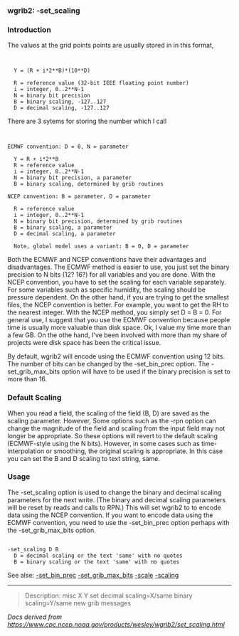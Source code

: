 
### wgrib2: -set\_scaling



### Introduction



The values at the grid points points are usually stored in in this format,


```


  Y = (R + i*2**B)*(10**D)

  R = reference value (32-bit IEEE floating point number)
  i = integer, 0..2**N-1
  N = binary bit precision
  B = binary scaling, -127..127
  D = decimal scaling, -127..127

```


There are 3 sytems for storing the number which I call


```


ECMWF convention: D = 0, N = parameter

  Y = R + i*2**B
  R = reference value
  i = integer, 0..2**N-1
  N = binary bit precision, a parameter
  B = binary scaling, determined by grib routines

NCEP convention: B = parameter, D = parameter

  R = reference value
  i = integer, 0..2**N-1
  N = binary bit precision, determined by grib routines
  B = binary scaling, a parameter
  D = decimal scaling, a parameter

  Note, global model uses a variant: B = 0, D = parameter

```


Both the ECMWF and NCEP conventions have their advantages and
disadvantages. The ECMWF method is easier to use, you just
set the binary precision to N bits (12? 16?) for all variables
and you are done. With the NCEP convention, you have to 
set the scaling for each variable separately. For some variables
such as specific humidity, the scaling should be pressure
dependent. On the other hand, if you are trying to get the smallest
files, the NCEP convention is better. For example, you want to
get the RH to the nearest integer. With the NCEP method, you simply
set D = B = 0. For general use, I suggest that you use the ECMWF
convention because people time is usually more valuable than disk space.
Ok, I value my time more than a few GB. On the othe hand, I've been
involved with more than my share of projects were disk space
has been the critical issue.

By default, wgrib2 will encode using the ECMWF convention using 12 bits.
The number of bits can be changed by the -set\_bin\_prec option.
The -set\_grib\_max\_bits option will have to be
used if the binary precision is set to more than 16.

### Default Scaling



When you read a field, the scaling of the field (B, D) are saved as
the scaling parameter. However, Some options such as 
the -rpn option can 
change the magnitude of the field and scaling from the
input field may not longer be appropriate. So these
options will revert to the default scaling (ECMWF-style using
the N bits). However, in some cases such as time-interpolation
or smoothing, the original scaling is appropriate. In this
case you can set the B and D scaling to text string, same.

### Usage


The -set\_scaling option is used to
change the binary and decimal scaling parameters for the next
write. (The binary and decimal scaling parameters will be
reset by reads and calls to RPN.) This will set wgrib2 to
to encode data using the NCEP convention. If you want to
encode data using the ECMWF convention, you need to use
the -set\_bin\_prec option perhaps with the
-set\_grib\_max\_bits option.



```

-set_scaling D B
  D = decimal scaling or the text 'same' with no quotes
  B = binary scaling or the text 'same' with no quotes

```


See alse: 
[-set\_bin\_prec](set_bin_prec.html)
[-set\_grib\_max\_bits](set_grib_max_bits.html)
[-scale](scale.html)
[-scaling](scaling.html)














----

>Description: misc  X Y    set decimal scaling=X/same binary scaling=Y/same new grib messages

_Docs derived from <https://www.cpc.ncep.noaa.gov/products/wesley/wgrib2/set_scaling.html>_